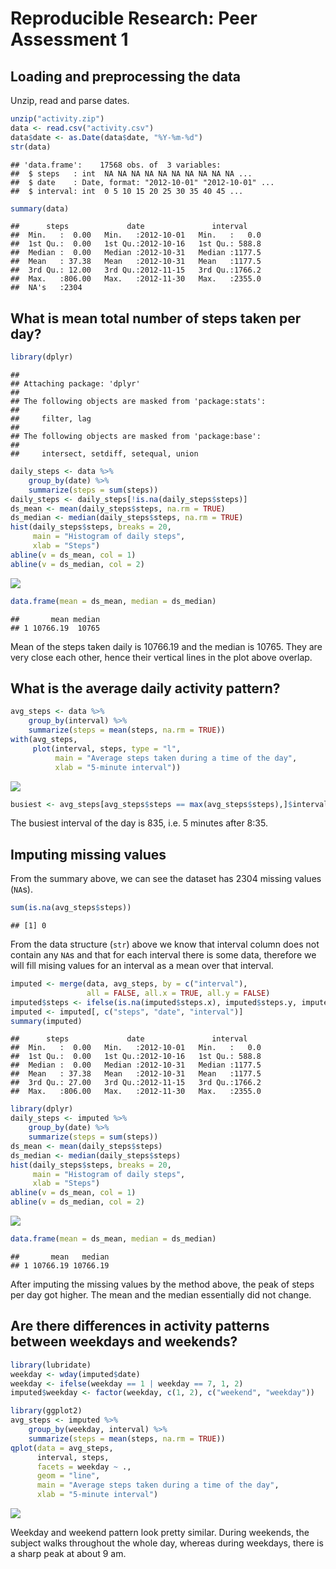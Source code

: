 # Reproducible Research: Peer Assessment 1


## Loading and preprocessing the data

Unzip, read and parse dates.


```r
unzip("activity.zip")
data <- read.csv("activity.csv")
data$date <- as.Date(data$date, "%Y-%m-%d")
str(data)
```

```
## 'data.frame':	17568 obs. of  3 variables:
##  $ steps   : int  NA NA NA NA NA NA NA NA NA NA ...
##  $ date    : Date, format: "2012-10-01" "2012-10-01" ...
##  $ interval: int  0 5 10 15 20 25 30 35 40 45 ...
```

```r
summary(data)
```

```
##      steps             date               interval     
##  Min.   :  0.00   Min.   :2012-10-01   Min.   :   0.0  
##  1st Qu.:  0.00   1st Qu.:2012-10-16   1st Qu.: 588.8  
##  Median :  0.00   Median :2012-10-31   Median :1177.5  
##  Mean   : 37.38   Mean   :2012-10-31   Mean   :1177.5  
##  3rd Qu.: 12.00   3rd Qu.:2012-11-15   3rd Qu.:1766.2  
##  Max.   :806.00   Max.   :2012-11-30   Max.   :2355.0  
##  NA's   :2304
```


## What is mean total number of steps taken per day?


```r
library(dplyr)
```

```
## 
## Attaching package: 'dplyr'
## 
## The following objects are masked from 'package:stats':
## 
##     filter, lag
## 
## The following objects are masked from 'package:base':
## 
##     intersect, setdiff, setequal, union
```

```r
daily_steps <- data %>%
    group_by(date) %>%
    summarize(steps = sum(steps))
daily_steps <- daily_steps[!is.na(daily_steps$steps)]
ds_mean <- mean(daily_steps$steps, na.rm = TRUE)
ds_median <- median(daily_steps$steps, na.rm = TRUE)
hist(daily_steps$steps, breaks = 20,
     main = "Histogram of daily steps",
     xlab = "Steps")
abline(v = ds_mean, col = 1)
abline(v = ds_median, col = 2)
```

![](PA1_template_files/figure-html/unnamed-chunk-2-1.png) 

```r
data.frame(mean = ds_mean, median = ds_median)
```

```
##       mean median
## 1 10766.19  10765
```

Mean of the steps taken daily is 10766.19
and the median is 10765.
They are very close each other, hence their vertical lines
in the plot above overlap.


## What is the average daily activity pattern?


```r
avg_steps <- data %>%
    group_by(interval) %>%
    summarize(steps = mean(steps, na.rm = TRUE))
with(avg_steps,
     plot(interval, steps, type = "l",
          main = "Average steps taken during a time of the day",
          xlab = "5-minute interval"))
```

![](PA1_template_files/figure-html/unnamed-chunk-3-1.png) 

```r
busiest <- avg_steps[avg_steps$steps == max(avg_steps$steps),]$interval
```

The busiest interval of the day is 835, i.e.
5 minutes after 8:35.


## Imputing missing values

From the summary above, we can see the dataset has
2304 missing values (`NA`s).


```r
sum(is.na(avg_steps$steps))
```

```
## [1] 0
```

From the data structure (`str`) above we know that interval column does not contain
any `NA`s and that for each interval there is some data, therefore
we will fill mising values for an interval as a mean over that interval.


```r
imputed <- merge(data, avg_steps, by = c("interval"),
                 all = FALSE, all.x = TRUE, all.y = FALSE)
imputed$steps <- ifelse(is.na(imputed$steps.x), imputed$steps.y, imputed$steps.x)
imputed <- imputed[, c("steps", "date", "interval")]
summary(imputed)
```

```
##      steps             date               interval     
##  Min.   :  0.00   Min.   :2012-10-01   Min.   :   0.0  
##  1st Qu.:  0.00   1st Qu.:2012-10-16   1st Qu.: 588.8  
##  Median :  0.00   Median :2012-10-31   Median :1177.5  
##  Mean   : 37.38   Mean   :2012-10-31   Mean   :1177.5  
##  3rd Qu.: 27.00   3rd Qu.:2012-11-15   3rd Qu.:1766.2  
##  Max.   :806.00   Max.   :2012-11-30   Max.   :2355.0
```


```r
library(dplyr)
daily_steps <- imputed %>%
    group_by(date) %>%
    summarize(steps = sum(steps))
ds_mean <- mean(daily_steps$steps)
ds_median <- median(daily_steps$steps)
hist(daily_steps$steps, breaks = 20,
     main = "Histogram of daily steps",
     xlab = "Steps")
abline(v = ds_mean, col = 1)
abline(v = ds_median, col = 2)
```

![](PA1_template_files/figure-html/unnamed-chunk-6-1.png) 

```r
data.frame(mean = ds_mean, median = ds_median)
```

```
##       mean   median
## 1 10766.19 10766.19
```

After imputing the missing values by the method above,
the peak of steps per day got higher. The mean and the median
essentially did not change.


## Are there differences in activity patterns between weekdays and weekends?


```r
library(lubridate)
weekday <- wday(imputed$date)
weekday <- ifelse(weekday == 1 | weekday == 7, 1, 2)
imputed$weekday <- factor(weekday, c(1, 2), c("weekend", "weekday"))
```

```r
library(ggplot2)
avg_steps <- imputed %>%
    group_by(weekday, interval) %>%
    summarize(steps = mean(steps, na.rm = TRUE))
qplot(data = avg_steps,
      interval, steps,
      facets = weekday ~ .,
      geom = "line",
      main = "Average steps taken during a time of the day",
      xlab = "5-minute interval")
```

![](PA1_template_files/figure-html/unnamed-chunk-8-1.png) 

Weekday and weekend pattern look pretty similar. During weekends, the subject walks
throughout the whole day, whereas during weekdays, there is a sharp peak
at about 9 am.
